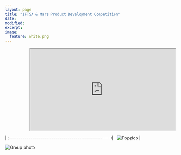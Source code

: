 ```yaml
---
layout: page
title: "IFTSA & Mars Product Development Competition"
date: 
modified:
excerpt:
image:
  feature: white.png
---
```

<div id="contentframe" style="position:relative; top: 0px; left: 80px;">
<iframe width="480" height="270" src="http://link.brightcove.com/services/player/bcpid1384193524001?bckey=AQ~~,AAABQKHY2bE~,ITTF-QY62MEfC5bna0hdbYgCt88POfF_&bctid=3706530605001" frameborder="1" allowfullscreen></iframe>
</div>

| :----------------------------------------------------:|
| ![Popples](http://jadeproulx.com/images/popples-package.png) | 

![Group photo](http://jadeproulx.com/images/IFT-group.jpg)
